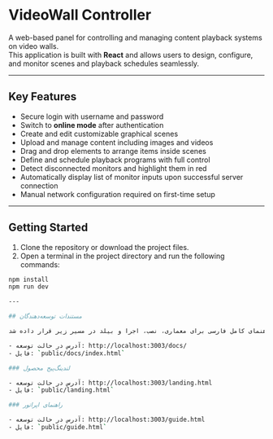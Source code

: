 # VideoWall Controller

A web-based panel for controlling and managing content playback systems on video walls.  
This application is built with **React** and allows users to design, configure, and monitor scenes and playback schedules seamlessly.

---

## Key Features

- Secure login with username and password
- Switch to **online mode** after authentication
- Create and edit customizable graphical scenes
- Upload and manage content including images and videos
- Drag and drop elements to arrange items inside scenes
- Define and schedule playback programs with full control
- Detect disconnected monitors and highlight them in red
- Automatically display list of monitor inputs upon successful server connection
- Manual network configuration required on first-time setup

---

## Getting Started

1. Clone the repository or download the project files.
2. Open a terminal in the project directory and run the following commands:

```bash
npm install
npm run dev

---

## مستندات توسعه‌دهندگان

یک راهنمای کامل فارسی برای معماری، نصب، اجرا و بیلد در مسیر زیر قرار داده شد:

- آدرس در حالت توسعه: http://localhost:3003/docs/
- فایل: `public/docs/index.html`

### لندینگ‌پیج محصول

- آدرس در حالت توسعه: http://localhost:3003/landing.html
- فایل: `public/landing.html`

### راهنمای اپراتور

- آدرس در حالت توسعه: http://localhost:3003/guide.html
- فایل: `public/guide.html`
